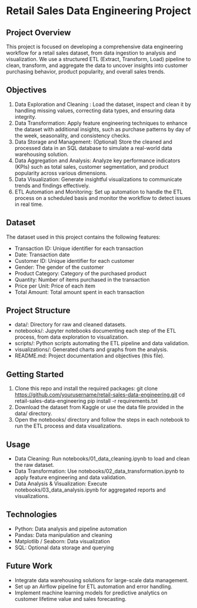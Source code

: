 # Retail Sales Data Engineering Project 
## Project Overview
This project is focused on developing a comprehensive data engineering workflow for a retail sales dataset, from data ingestion to analysis and visualization. We use a structured ETL (Extract, Transform, Load) pipeline to clean, transform, and aggregate the data to uncover insights into customer purchasing behavior, product popularity, and overall sales trends.

## Objectives
1. Data Exploration and Cleaning : Load the dataset, inspect and clean it by handling missing values, correcting data types, and ensuring data integrity.
2. Data Transformation: Apply feature engineering techniques to enhance the dataset with additional insights, such as purchase patterns by day of the week, seasonality, and consistency checks.
3. Data Storage and Management: (Optional) Store the cleaned and processed data in an SQL database to simulate a real-world data warehousing solution.
4. Data Aggregation and Analysis: Analyze key performance indicators (KPIs) such as total sales, customer segmentation, and product popularity across various dimensions.
5. Data Visualization: Generate insightful visualizations to communicate trends and findings effectively.
6. ETL Automation and Monitoring: Set up automation to handle the ETL process on a scheduled basis and monitor the workflow to detect issues in real time.
## Dataset
The dataset used in this project contains the following features:

* Transaction ID: Unique identifier for each transaction
* Date: Transaction date
* Customer ID: Unique identifier for each customer
* Gender: The gender of the customer
* Product Category: Category of the purchased product
* Quantity: Number of items purchased in the transaction
* Price per Unit: Price of each item
* Total Amount: Total amount spent in each transaction
## Project Structure
* data/: Directory for raw and cleaned datasets.
* notebooks/: Jupyter notebooks documenting each step of the ETL process, from data exploration to visualization.
* scripts/: Python scripts automating the ETL pipeline and data validation.
* visualizations/: Generated charts and graphs from the analysis.
* README.md: Project documentation and objectives (this file).
## Getting Started
1. Clone this repo and install the required packages:
   git clone https://github.com/yourusername/retail-sales-data-engineering.git
   cd retail-sales-data-engineering
   pip install -r requirements.txt
2. Download the dataset from Kaggle or use the data file provided in the data/ directory.
3. Open the notebooks/ directory and follow the steps in each notebook to run the ETL process and data visualizations.
## Usage
* Data Cleaning: Run notebooks/01_data_cleaning.ipynb to load and clean the raw dataset.
* Data Transformation: Use notebooks/02_data_transformation.ipynb to apply feature engineering and data validation.
* Data Analysis & Visualization: Execute notebooks/03_data_analysis.ipynb for aggregated reports and visualizations.
## Technologies
* Python: Data analysis and pipeline automation
* Pandas: Data manipulation and cleaning
* Matplotlib / Seaborn: Data visualization
* SQL: Optional data storage and querying
## Future Work
* Integrate data warehousing solutions for large-scale data management.
* Set up an Airflow pipeline for ETL automation and error handling.
* Implement machine learning models for predictive analytics on customer lifetime value and sales forecasting.
